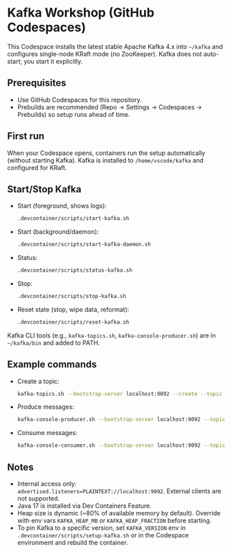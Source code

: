 # Kafka Workshop (GitHub Codespaces)

This Codespace installs the latest stable Apache Kafka 4.x into `~/kafka` and configures single-node KRaft mode (no ZooKeeper). Kafka does not auto-start; you start it explicitly.

## Prerequisites
- Use GitHub Codespaces for this repository.
- Prebuilds are recommended (Repo → Settings → Codespaces → Prebuilds) so setup runs ahead of time.

## First run
When your Codespace opens, containers run the setup automatically (without starting Kafka). Kafka is installed to `/home/vscode/kafka` and configured for KRaft.

## Start/Stop Kafka
- Start (foreground, shows logs):
  ```bash
  .devcontainer/scripts/start-kafka.sh
  ```
- Start (background/daemon):
  ```bash
  .devcontainer/scripts/start-kafka-daemon.sh
  ```
- Status:
  ```bash
  .devcontainer/scripts/status-kafka.sh
  ```
- Stop:
  ```bash
  .devcontainer/scripts/stop-kafka.sh
  ```
- Reset state (stop, wipe data, reformat):
  ```bash
  .devcontainer/scripts/reset-kafka.sh
  ```

Kafka CLI tools (e.g., `kafka-topics.sh`, `kafka-console-producer.sh`) are in `~/kafka/bin` and added to PATH.

## Example commands
- Create a topic:
  ```bash
  kafka-topics.sh --bootstrap-server localhost:9092 --create --topic demo --partitions 1 --replication-factor 1
  ```
- Produce messages:
  ```bash
  kafka-console-producer.sh --bootstrap-server localhost:9092 --topic demo
  ```
- Consume messages:
  ```bash
  kafka-console-consumer.sh --bootstrap-server localhost:9092 --topic demo --from-beginning
  ```

## Notes
- Internal access only: `advertised.listeners=PLAINTEXT://localhost:9092`. External clients are not supported.
- Java 17 is installed via Dev Containers Feature.
- Heap size is dynamic (~80% of available memory by default). Override with env vars `KAFKA_HEAP_MB` or `KAFKA_HEAP_FRACTION` before starting.
- To pin Kafka to a specific version, set `KAFKA_VERSION` env in `.devcontainer/scripts/setup-kafka.sh` or in the Codespace environment and rebuild the container.
